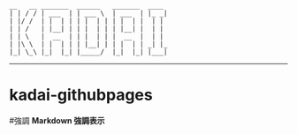    __   __ _______  ______   _______  ____
    | | / / | ___  | | ___ \  | ___  | |_ _|
    | |/ /  | |  | | | |  | | | |  | |  | |
    | | /   | |__| | | |  | | | |__| |  | |
    | | \   |  __  | | |  | | |  __  |  | |
    | |\ \  | |  | | | |__| | | |  | | _| |_
    |_| \_\ |_|  |_| |_____/  |_|  |_| |___|
 -----------------------------------------------

# kadai-githubpages

#強調
**Markdown 強調表示**